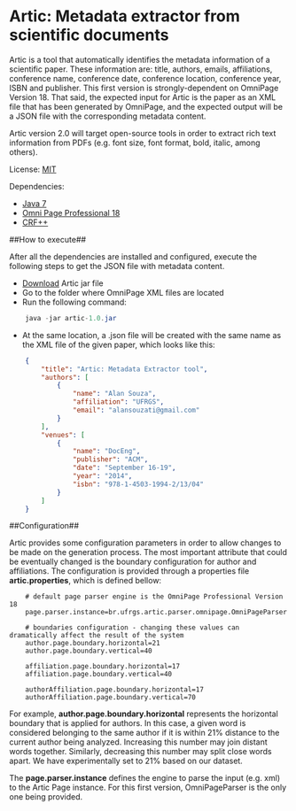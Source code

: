 Artic: Metadata extractor from scientific documents
=====

Artic is a tool that automatically identifies the metadata information of a scientific paper. These information are: 
title, authors, emails, affiliations, conference name, conference date, conference location, conference year, ISBN and publisher.
This first version is strongly-dependent on OmniPage Version 18. That said, the expected input for Artic is the paper as an XML file that has been generated by
OmniPage, and the expected output will be a JSON file with the corresponding metadata content.

Artic version 2.0 will target open-source tools in order to extract 
rich text information from PDFs (e.g. font size, font format, bold, italic, among others).

License: [MIT](http://www.opensource.org/licenses/mit-license.php)

Dependencies: 

*  [Java 7](http://www.oracle.com/technetwork/java/javase/downloads/jre7-downloads-1880261.html) 
*  [Omni Page Professional 18](http://www.nuance.com/for-business/by-product/omnipage/standard/index.htm)
*  [CRF++](https://code.google.com/p/crfpp/)

##How to execute##

After all the dependencies are installed and configured, execute the following steps to get the JSON file with metadata content.

* [Download](https://github.com/alansouzati/artic/releases/download/artic-1.0/artic-1.0.jar) Artic jar file
* Go to the folder where OmniPage XML files are located
* Run the following command:
```java
    java -jar artic-1.0.jar
```
* At the same location, a .json file will be created with the same name as the XML file of the given paper, which looks like this:
```json
    {
        "title": "Artic: Metadata Extractor tool",
        "authors": [
            {
                "name": "Alan Souza",
                "affiliation": "UFRGS",
                "email": "alansouzati@gmail.com"
            }
        ],
        "venues": [
            {
                "name": "DocEng",
                "publisher": "ACM",
                "date": "September 16-19",
                "year": "2014",
                "isbn": "978-1-4503-1994-2/13/04"
            }
        ]
    }
```

##Configuration##

Artic provides some configuration parameters in order to allow changes to be made on the generation process.
The most important attribute that could be eventually changed is the boundary configuration for author and affiliations.
The configuration is provided through a properties file **artic.properties**, which is defined bellow: 

```properties
    # default page parser engine is the OmniPage Professional Version 18
    page.parser.instance=br.ufrgs.artic.parser.omnipage.OmniPageParser
    
    # boundaries configuration - changing these values can dramatically affect the result of the system
    author.page.boundary.horizontal=21
    author.page.boundary.vertical=40
    
    affiliation.page.boundary.horizontal=17
    affiliation.page.boundary.vertical=40
    
    authorAffiliation.page.boundary.horizontal=17
    authorAffiliation.page.boundary.vertical=70
```

For example, **author.page.boundary.horizontal** represents the horizontal boundary that is applied for authors. In this case,
a given word is considered belonging to the same author if it is within 21% distance to the current author being analyzed. 
Increasing this number may join distant words together. Similarly, decreasing this number may split close words apart. 
We have experimentally set to 21% based on our dataset.

The **page.parser.instance** defines the engine to parse the input (e.g. xml) to the Artic Page instance. For this first version,
OmniPageParser is the only one being provided.


